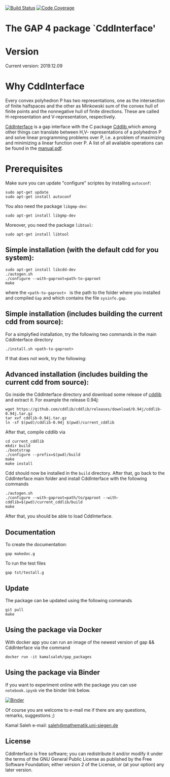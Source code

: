 [![Build Status](https://travis-ci.com/homalg-project/CddInterface.svg?branch=master)](https://travis-ci.com/homalg-project/CddInterface)
[![Code Coverage](https://codecov.io/github/homalg-project/CddInterface/coverage.svg?branch=master&token=)](https://codecov.io/gh/homalg-project/CddInterface)

The GAP 4 package `CddInterface'
==============================

# Version

Current version: 2019.12.09

# Why CddInterface

Every convex polyhedron P has two representations, one as the intersection of finite halfspaces and the other as Minkowski sum of the convex hull of
finite points and the nonnegative hull of finite directions. These are called H-representation and V-representation, respectively.

[CddInterface](https://homalg-project.github.io/CddInterface/) is a gap interface with the C package [Cddlib
](https://www.inf.ethz.ch/personal/fukudak/cdd_home/) which among other things can translate between H,V- representations of a polyhedron P and solve linear programming problems over P, i.e. a problem of maximizing and minimizing a linear function over P. A list of all available operations can be found in the [manual.pdf](https://homalg-project.github.io/CddInterface/manual.pdf).

# Prerequisites

Make sure you can update "configure" scriptes by installing `autoconf`:
    
    sudo apt-get update
    sudo apt-get install autoconf

You also need the package `libgmp-dev`:

    sudo apt-get install libgmp-dev
    
Moreover, you need the package `libtool`:

    sudo apt-get install libtool

## Simple installation (with the default cdd for you system):
    
    sudo apt-get install libcdd-dev
    ./autogen.sh
    ./configure --with-gaproot=path-to-gaproot
    make

where the `<path-to-gaproot> ` is the path to the folder where you installed and compiled `Gap` and 
which contains the file `sysinfo.gap`.

## Simple installation (includes building the current cdd from source):

For a simplyfied installation, try the following two commands in the main CddInterface directory

    ./install.sh <path-to-gaproot>

If that does not work, try the following:

## Advanced installation (includes building the current cdd from source):

Go inside the CddInterface directory and download some release of [cddlib](https://github.com/cddlib/cddlib/releases) and extract it. For example the release 0.94j:
    
    wget https://github.com/cddlib/cddlib/releases/download/0.94j/cddlib-0.94j.tar.gz
    tar xvf cddlib-0.94j.tar.gz
    ln -sf $(pwd)/cddlib-0.94j $(pwd)/current_cddlib

After that, compile cddlib via
    
    cd current_cddlib
    mkdir build
    ./bootstrap
    ./configure --prefix=$(pwd)/build
    make
    make install

Cdd should now be installed in the `build` directory. After that, go back to the CddInterface main folder
and install CddInterface with the following commands

    ./autogen.sh
    ./configure --with-gaproot=path/to/gaproot --with-cddlib=$(pwd)/current_cddlib/build
    make

After that, you should be able to load CddInterface.

## Documentation
To create the documentation:
    
    gap makedoc.g

To run the test files

    gap tst/testall.g
    
## Update
The package can be updated using the following commands

    git pull
    make

## Using the package via Docker
With docker app you can run an image of the newest version of gap && CddInterface via
the command

    docker run -it kamalsaleh/gap_packages

## Using the package via Binder
If you want to experiment online with the package you can use `notebook.ipynb` vie the binder link below.

[![Binder](https://mybinder.org/badge.svg)](https://mybinder.org/v2/gh/homalg-project/CddInterface/master)



Of course you are welcome to e-mail me if there are any questions, remarks, suggestions ;)

Kamal Saleh e-mail: saleh@mathematik.uni-siegen.de

## License
CddInterface is free software; you can redistribute it and/or modify it under the terms of the GNU General Public License as published by the Free Software Foundation; either version 2 of the License, or (at your option) any later version.

